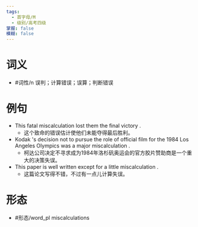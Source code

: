 ```yaml
---
tags:
  - 首字母/M
  - 级别/高考四级
掌握: false
模糊: false
---
```

# 词义
- #词性/n  误判；计算错误；误算；判断错误
# 例句
- This fatal miscalculation lost them the final victory .
	- 这个致命的错误估计使他们未能夺得最后胜利。
- Kodak 's decision not to pursue the role of official film for the 1984 Los Angeles Olympics was a major miscalculation .
	- 柯达公司决定不寻求成为1984年洛杉矾奥运会的官方胶片赞助商是一个重大的决策失误。
- This paper is well written except for a little miscalculation .
	- 这篇论文写得不错，不过有一点儿计算失误。
# 形态
- #形态/word_pl miscalculations

